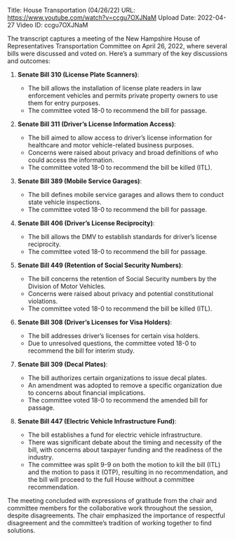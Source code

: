 Title: House Transportation (04/26/22)
URL: https://www.youtube.com/watch?v=ccgu7OXJNaM
Upload Date: 2022-04-27
Video ID: ccgu7OXJNaM

The transcript captures a meeting of the New Hampshire House of Representatives Transportation Committee on April 26, 2022, where several bills were discussed and voted on. Here’s a summary of the key discussions and outcomes:

1. **Senate Bill 310 (License Plate Scanners)**:
   - The bill allows the installation of license plate readers in law enforcement vehicles and permits private property owners to use them for entry purposes.
   - The committee voted 18-0 to recommend the bill for passage.

2. **Senate Bill 311 (Driver’s License Information Access)**:
   - The bill aimed to allow access to driver’s license information for healthcare and motor vehicle-related business purposes.
   - Concerns were raised about privacy and broad definitions of who could access the information.
   - The committee voted 18-0 to recommend the bill be killed (ITL).

3. **Senate Bill 389 (Mobile Service Garages)**:
   - The bill defines mobile service garages and allows them to conduct state vehicle inspections.
   - The committee voted 18-0 to recommend the bill for passage.

4. **Senate Bill 406 (Driver’s License Reciprocity)**:
   - The bill allows the DMV to establish standards for driver’s license reciprocity.
   - The committee voted 18-0 to recommend the bill for passage.

5. **Senate Bill 449 (Retention of Social Security Numbers)**:
   - The bill concerns the retention of Social Security numbers by the Division of Motor Vehicles.
   - Concerns were raised about privacy and potential constitutional violations.
   - The committee voted 18-0 to recommend the bill be killed (ITL).

6. **Senate Bill 308 (Driver’s Licenses for Visa Holders)**:
   - The bill addresses driver’s licenses for certain visa holders.
   - Due to unresolved questions, the committee voted 18-0 to recommend the bill for interim study.

7. **Senate Bill 309 (Decal Plates)**:
   - The bill authorizes certain organizations to issue decal plates.
   - An amendment was adopted to remove a specific organization due to concerns about financial implications.
   - The committee voted 18-0 to recommend the amended bill for passage.

8. **Senate Bill 447 (Electric Vehicle Infrastructure Fund)**:
   - The bill establishes a fund for electric vehicle infrastructure.
   - There was significant debate about the timing and necessity of the bill, with concerns about taxpayer funding and the readiness of the industry.
   - The committee was split 9-9 on both the motion to kill the bill (ITL) and the motion to pass it (OTP), resulting in no recommendation, and the bill will proceed to the full House without a committee recommendation.

The meeting concluded with expressions of gratitude from the chair and committee members for the collaborative work throughout the session, despite disagreements. The chair emphasized the importance of respectful disagreement and the committee’s tradition of working together to find solutions.